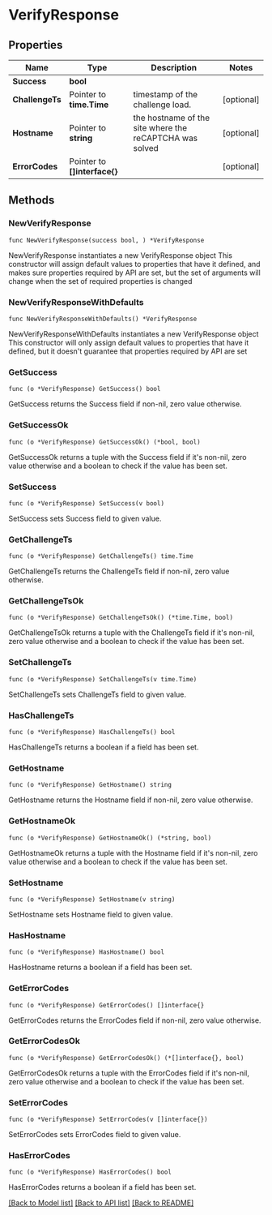 # VerifyResponse

## Properties

Name | Type | Description | Notes
------------ | ------------- | ------------- | -------------
**Success** | **bool** |  | 
**ChallengeTs** | Pointer to **time.Time** | timestamp of the challenge load. | [optional] 
**Hostname** | Pointer to **string** | the hostname of the site where the reCAPTCHA was solved | [optional] 
**ErrorCodes** | Pointer to **[]interface{}** |  | [optional] 

## Methods

### NewVerifyResponse

`func NewVerifyResponse(success bool, ) *VerifyResponse`

NewVerifyResponse instantiates a new VerifyResponse object
This constructor will assign default values to properties that have it defined,
and makes sure properties required by API are set, but the set of arguments
will change when the set of required properties is changed

### NewVerifyResponseWithDefaults

`func NewVerifyResponseWithDefaults() *VerifyResponse`

NewVerifyResponseWithDefaults instantiates a new VerifyResponse object
This constructor will only assign default values to properties that have it defined,
but it doesn't guarantee that properties required by API are set

### GetSuccess

`func (o *VerifyResponse) GetSuccess() bool`

GetSuccess returns the Success field if non-nil, zero value otherwise.

### GetSuccessOk

`func (o *VerifyResponse) GetSuccessOk() (*bool, bool)`

GetSuccessOk returns a tuple with the Success field if it's non-nil, zero value otherwise
and a boolean to check if the value has been set.

### SetSuccess

`func (o *VerifyResponse) SetSuccess(v bool)`

SetSuccess sets Success field to given value.


### GetChallengeTs

`func (o *VerifyResponse) GetChallengeTs() time.Time`

GetChallengeTs returns the ChallengeTs field if non-nil, zero value otherwise.

### GetChallengeTsOk

`func (o *VerifyResponse) GetChallengeTsOk() (*time.Time, bool)`

GetChallengeTsOk returns a tuple with the ChallengeTs field if it's non-nil, zero value otherwise
and a boolean to check if the value has been set.

### SetChallengeTs

`func (o *VerifyResponse) SetChallengeTs(v time.Time)`

SetChallengeTs sets ChallengeTs field to given value.

### HasChallengeTs

`func (o *VerifyResponse) HasChallengeTs() bool`

HasChallengeTs returns a boolean if a field has been set.

### GetHostname

`func (o *VerifyResponse) GetHostname() string`

GetHostname returns the Hostname field if non-nil, zero value otherwise.

### GetHostnameOk

`func (o *VerifyResponse) GetHostnameOk() (*string, bool)`

GetHostnameOk returns a tuple with the Hostname field if it's non-nil, zero value otherwise
and a boolean to check if the value has been set.

### SetHostname

`func (o *VerifyResponse) SetHostname(v string)`

SetHostname sets Hostname field to given value.

### HasHostname

`func (o *VerifyResponse) HasHostname() bool`

HasHostname returns a boolean if a field has been set.

### GetErrorCodes

`func (o *VerifyResponse) GetErrorCodes() []interface{}`

GetErrorCodes returns the ErrorCodes field if non-nil, zero value otherwise.

### GetErrorCodesOk

`func (o *VerifyResponse) GetErrorCodesOk() (*[]interface{}, bool)`

GetErrorCodesOk returns a tuple with the ErrorCodes field if it's non-nil, zero value otherwise
and a boolean to check if the value has been set.

### SetErrorCodes

`func (o *VerifyResponse) SetErrorCodes(v []interface{})`

SetErrorCodes sets ErrorCodes field to given value.

### HasErrorCodes

`func (o *VerifyResponse) HasErrorCodes() bool`

HasErrorCodes returns a boolean if a field has been set.


[[Back to Model list]](../README.md#documentation-for-models) [[Back to API list]](../README.md#documentation-for-api-endpoints) [[Back to README]](../README.md)


